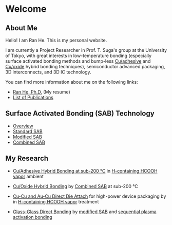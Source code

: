 # Welcome

## About Me

Hello! I am Ran He. This is my personal website.

I am currently a Project Researcher in Prof. T. Suga's group at the University of Tokyo, with great interests in low-temperature bonding \(especially surface activated bonding methods and bump-less [Cu/adhesive](/en/Cu-adhesive-hybrid-bonding.md) and [Cu/oxide](/en/Cu-oxide-hybrid-bonding.md) hybrid bonding techniques\),  semiconductor advanced packaging, 3D interconnects, and 3D IC technology.

You can find more information about me on the following links:

* [Ran He, Ph.D.](/en/heran.md) \(My resume\)
* [List of Publications](en/publications.md)

## Surface Activated Bonding \(SAB\) Technology

* [Overview](/sab/sab.md)
* [Standard SAB](/sab/standard-sab.md)
* [Modified SAB](/sab/modified-sab.md)
* [Combined SAB](/sab/combined-sab.md)

## My Research

* [Cu/Adhesive Hybrid Bonding at sub-200 °C](/en/Cu-adhesive-hybrid-bonding.md) in [H-containing HCOOH vapor](/sab/h-containing-hcooh-vapor.md) ambient

* [Cu/Oxide Hybrid Bonding](en/Cu-oxide-hybrid-bonding.md) by [Combined SAB](/sab/combined-sab.md) at sub-200 °C

* [Cu-Cu and Au-Cu Direct Die Attach](en/Au-Cu-direct-die-attach.md) for high-power device packaging by in [H-containing HCOOH vapor](/sab/h-containing-hcooh-vapor.md) treatment

* [Glass-Glass Direct Bonding](en/glass-glass-direct-bonding.md) by [modified SAB](/sab/modified-sab.md) and [sequential plasma activation bonding](/sab/sequential-plasma-activation-bonding.md)



